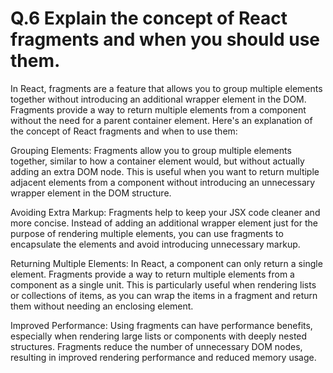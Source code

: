 #  Q.6 Explain the concept of React fragments and when you should use them.


In React, fragments are a feature that allows you to group multiple elements together without introducing an additional wrapper element in the DOM. Fragments provide a way to return multiple elements from a component without the need for a parent container element. Here's an explanation of the concept of React fragments and when to use them:

Grouping Elements: Fragments allow you to group multiple elements together, similar to how a container element would, but without actually adding an extra DOM node. This is useful when you want to return multiple adjacent elements from a component without introducing an unnecessary wrapper element in the DOM structure.

Avoiding Extra Markup: Fragments help to keep your JSX code cleaner and more concise. Instead of adding an additional wrapper element just for the purpose of rendering multiple elements, you can use fragments to encapsulate the elements and avoid introducing unnecessary markup.

Returning Multiple Elements: In React, a component can only return a single element. Fragments provide a way to return multiple elements from a component as a single unit. This is particularly useful when rendering lists or collections of items, as you can wrap the items in a fragment and return them without needing an enclosing element.

Improved Performance: Using fragments can have performance benefits, especially when rendering large lists or components with deeply nested structures. Fragments reduce the number of unnecessary DOM nodes, resulting in improved rendering performance and reduced memory usage.